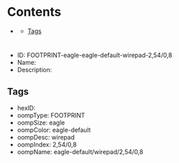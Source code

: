 



Contents
========

* [](#)
	* [Tags](#tags)

# 

- ID: FOOTPRINT-eagle-eagle-default-wirepad-2,54/0,8
- Name: 
- Description: 

## Tags

- hexID: 
- oompType: FOOTPRINT
- oompSize: eagle
- oompColor: eagle-default
- oompDesc: wirepad
- oompIndex: 2,54/0,8
- oompName: eagle-default/wirepad/2,54/0,8
